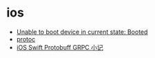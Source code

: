 # ios

- [Unable to boot device in current state: Booted](https://localcoder.org/unable-to-boot-device-in-current-state-booted)
- [protoc](http://google.github.io/proto-lens/installing-protoc.html)
- [iOS Swift Protobuff GRPC 小记](https://www.jianshu.com/p/322e96841c73)
